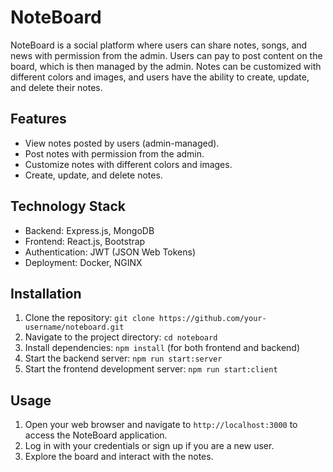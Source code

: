# NoteBoard

NoteBoard is a social platform where users can share notes, songs, and news with permission from the admin. Users can pay to post content on the board, which is then managed by the admin. Notes can be customized with different colors and images, and users have the ability to create, update, and delete their notes.

## Features

- View notes posted by users (admin-managed).
- Post notes with permission from the admin.
- Customize notes with different colors and images.
- Create, update, and delete notes.

## Technology Stack

- Backend: Express.js, MongoDB
- Frontend: React.js, Bootstrap
- Authentication: JWT (JSON Web Tokens)
- Deployment: Docker, NGINX

## Installation

1. Clone the repository: `git clone https://github.com/your-username/noteboard.git`
2. Navigate to the project directory: `cd noteboard`
3. Install dependencies: `npm install` (for both frontend and backend)
4. Start the backend server: `npm run start:server`
5. Start the frontend development server: `npm run start:client`

## Usage

1. Open your web browser and navigate to `http://localhost:3000` to access the NoteBoard application.
2. Log in with your credentials or sign up if you are a new user.
3. Explore the board and interact with the notes.
